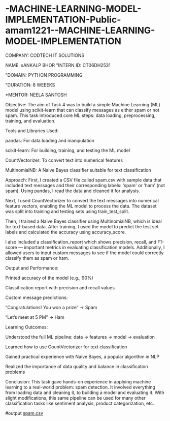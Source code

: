 # -MACHINE-LEARNING-MODEL-IMPLEMENTATION-Public-amam1221--MACHINE-LEARNING-MODEL-IMPLEMENTATION
COMPANY: CODTECH IT SOLUTIONS

NAME: sANKALP BHOR 
"INTERN ID: CT06DH2531

"DOMAIN: PYTHON PROGRAMMING

"DURATION: 6 WEEEKS

*MENTOR: NEELA SANTOSH

Objective: The aim of Task 4 was to build a simple Machine Learning (ML) model using scikit-learn that can classify messages as either spam or not spam. This task introduced core ML steps: data loading, preprocessing, training, and evaluation.

Tools and Libraries Used:

pandas: For data loading and manipulation

scikit-learn: For building, training, and testing the ML model

CountVectorizer: To convert text into numerical features

MultinomialNB: A Naive Bayes classifier suitable for text classification

Approach: First, I created a CSV file called spam.csv with sample data that included text messages and their corresponding labels: 'spam' or 'ham' (not spam). Using pandas, I read the data and cleaned it for analysis.

Next, I used CountVectorizer to convert the text messages into numerical feature vectors, enabling the ML model to process the data. The dataset was split into training and testing sets using train_test_split.

Then, I trained a Naive Bayes classifier using MultinomialNB, which is ideal for text-based data. After training, I used the model to predict the test set labels and calculated the accuracy using accuracy_score.

I also included a classification_report which shows precision, recall, and F1-score — important metrics in evaluating classification models. Additionally, I allowed users to input custom messages to see if the model could correctly classify them as spam or ham.

Output and Performance:

Printed accuracy of the model (e.g., 90%)

Classification report with precision and recall values

Custom message predictions:

“Congratulations! You won a prize” → Spam

“Let’s meet at 5 PM” → Ham

Learning Outcomes:

Understood the full ML pipeline: data → features → model → evaluation

Learned how to use CountVectorizer for text classification

Gained practical experience with Naive Bayes, a popular algorithm in NLP

Realized the importance of data quality and balance in classification problems

Conclusion: This task gave hands-on experience in applying machine learning to a real-world problem: spam detection. It involved everything from loading data and cleaning it, to building a model and evaluating it. With slight modifications, this same pipeline can be used for many other classification tasks like sentiment analysis, product categorization, etc.

#output
[spam.csv](https://github.com/user-attachments/files/21363488/spam.csv)
